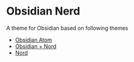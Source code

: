 
# Obsidian Nerd

A theme for Obsidian based on following themes

- [Obsidian Atom](https://github.com/kognise/obsidian-atom)
- [Obsidian + Nord](https://github.com/insanum/obsidian_nord)
- [Nord](https://github.com/arcticicestudio/nord)